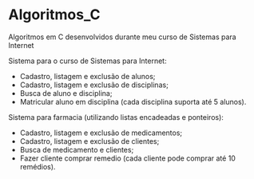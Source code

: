 # Algoritmos_C
Algoritmos em C desenvolvidos durante meu curso de Sistemas para Internet

Sistema para o curso de Sistemas para Internet:
- Cadastro, listagem e exclusão de alunos;
- Cadastro, listagem e exclusão de disciplinas;
- Busca de aluno e disciplina;
- Matricular aluno em disciplina (cada disciplina suporta até 5 alunos).

Sistema para farmacia (utilizando listas encadeadas e ponteiros):
- Cadastro, listagem e exclusão de medicamentos;
- Cadastro, listagem e exclusão de clientes;
- Busca de medicamento e clientes;
- Fazer cliente comprar remedio (cada cliente pode comprar até 10 remédios).
